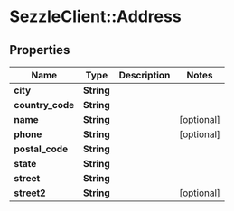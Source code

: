 # SezzleClient::Address

## Properties
Name | Type | Description | Notes
------------ | ------------- | ------------- | -------------
**city** | **String** |  |
**country_code** | **String** |  |
**name** | **String** |  | [optional]
**phone** | **String** |  | [optional]
**postal_code** | **String** |  |
**state** | **String** |  |
**street** | **String** |  |
**street2** | **String** |  | [optional]

